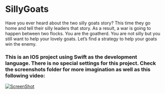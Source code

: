 # SillyGoats

Have you ever heard about the two silly goats story? This time they go home and tell their silly leaders that story. As a result, a war is going to happen between two flocks. You are the goatherd. You are not silly but you still want to help your lovely goats. Let’s find a strategy to help your goats win the enemy.

### This is an IOS project using Swift as the development language. There is no special settings for this project. Check the screenshots folder for more imagination as well as this following video:
[![ScreenShot](https://github.com/jarvis57/SillyGoats/blob/master/screenshot/video.png?raw=true)](https://www.youtube.com/watch?v=WAWp_4S46bI)

